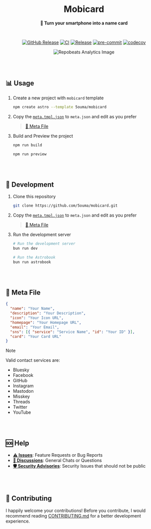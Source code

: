<h1 align="center">Mobicard</h1>

<div align="center">

**📇 Turn your smartphone into a name card**

<br />

[![GitHub Release](https://img.shields.io/github/v/release/5ouma/mobicard?style=flat-square)](https://github.com/5ouma/mobicard/releases)
[![CI](https://img.shields.io/github/actions/workflow/status/5ouma/mobicard/ci.yml?label=CI&style=flat-square)](https://github.com/5ouma/mobicard/actions/workflows/ci.yml)
[![Release](https://img.shields.io/github/actions/workflow/status/5ouma/mobicard/release.yml?label=Release&style=flat-square)](https://github.com/5ouma/mobicard/actions/workflows/release.yml)
[![pre-commit](https://img.shields.io/github/actions/workflow/status/5ouma/mobicard/pre-commit.yml?label=pre-commit&style=flat-square)](https://github.com/5ouma/mobicard/actions/workflows/pre-commit.yml)
[![codecov](https://codecov.io/github/5ouma/mobicard/graph/badge.svg)](https://codecov.io/github/5ouma/mobicard)

![Repobeats Analytics Image](https://repobeats.axiom.co/api/embed/3d399f151e4fca968a226771b22d4ce8fc372183.svg)

</div>

<br /><br />

## 📊 Usage

1. Create a new project with `mobicard` template

   ```sh
   npm create astro --template 5ouma/mobicard
   ```

2. Copy the [`meta.tmpl.json`] to `meta.json` and edit as you prefer

   > [👾 Meta File](#-meta-file)

3. Build and Preview the project

   ```sh
   npm run build
   ```

   ```sh
   npm run preview
   ```

<br /><br />

## 🔨 Development

1. Clone this repository

   ```sh
   git clone https://github.com/5ouma/mobicard.git
   ```

2. Copy the [`meta.tmpl.json`] to `meta.json` and edit as you prefer

   > [👾 Meta File](#-meta-file)

3. Run the development server

   ```sh
   # Run the development server
   bun run dev
   ```

   ```sh
   # Run the Astrobook
   bun run astrobook
   ```

<br /><br />

## 👾 Meta File

```json
{
  "name": "Your Name",
  "description": "Your Description",
  "icon": "Your Icon URL",
  "homepage": "Your Homepage URL",
  "email": "Your Email",
  "sns": [{ "service": "Service Name", "id": "Your ID" }],
  "card": "Your Card URL"
}
```

[`meta.tmpl.json`]: ./meta.tmpl.json

> [!NOTE]
> Valid contact services are:
>
> - Bluesky
> - Facebook
> - GitHub
> - Instagram
> - Mastodon
> - Misskey
> - Threads
> - Twitter
> - YouTube

<br /><br />

## 🆘 Help

- [**⚠️ Issues**]: Feature Requests or Bug Reports
- [**💬 Discussions**]: General Chats or Questions
- [**🛡️ Security Advisories**]: Security Issues that should not be public

[**⚠️ Issues**]: https://github.com/5ouma/mobicard/issues/new/choose
[**💬 Discussions**]: https://github.com/5ouma/mobicard/discussions/new/choose
[**🛡️ Security Advisories**]: https://github.com/5ouma/mobicard/security/advisories/new

<br /><br />

## 🎽 Contributing

I happily welcome your contributions!
Before you contribute,
I would recommend reading [CONTRIBUTING.md](./.github/CONTRIBUTING.md)
for a better development experience.

